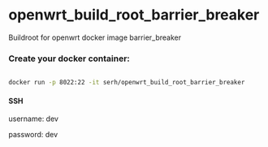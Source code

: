 # openwrt_build_root_barrier_breaker

Buildroot for openwrt docker image  barrier_breaker

### Create your docker container:

```sh

docker run -p 8022:22 -it serh/openwrt_build_root_barrier_breaker

```

#### SSH 

username: dev 

password: dev
